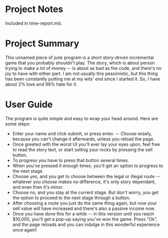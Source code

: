 # Project Notes

Included in time-report.md.

# Project Summary

This unnamed piece of junk program is a short story-driven incremental game that you probably shouldn't play. The story, which is about person trying to make a lot of money -- is about as bad as the code, and there's no joy to have with either part. I am not usually this pessimistic, but this thing has been constantly putting me at my wits' end since I started it. So, I have about 2% love and 98% hate for it.

# User Guide

The program is quite simple and easy to wrap your head around. Here are some steps:

- Enter your name and click submit, or press enter. -- Choose wisely, because you can't change it afterwards, unless you reload the page.
- Once greeted with the worst UI you'll ever lay your eyes upon, feel free to read the story text, or start selling your rocks by pressing the sell button.
- To progress you have to press that button several times.
- When you've pressed it enough times, you'll get an option to progress to the next stage.
- Choose yes, and you get to choose between the legal or illegal route -- whatever you choose makes no difference, it's only story dependant, and even then it's minor.
- Choose no, and you stay at the current stage. But don't worry, you get the option to proceed to the next stage through a button.
- After choosing a route you just do the same thing again, but now your sell value will have increased and there's also a passive income now.
- Once you have done this for a while -- in this version until you reach $10,000, you'll get a pop-up saying you've won the game. Press "Ok", and the page reloads and you can indulge in this wonderful experience once again!
